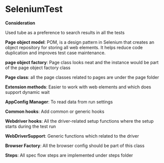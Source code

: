 # SeleniumTest

**Consideration**

Used tube as a preference to search results in all the tests

**Page object model**: POM, is a design pattern in Selenium that creates an object repository for storing all web elements. It helps reduce code duplication and improves test case maintenance.

**page object factory**: Page class looks neat and the instance would be part of the page object factory class

**Page class**: all the page classes related to pages are under the page folder

**Extension methods**: Easier to work with web elements and which does support dynamic wait

**AppConfig Manager**: To read data from run settings

**Common hooks**: Add common or generic hooks

**Webdriver hooks**: All the driver-related setup functions where the setup starts during the test run 

**WebDriverSupport**: Generic functions which related to the driver

**Browser Factory**: All the browser config should be part of this class

**Steps**: All spec flow steps are implemented under steps folder
